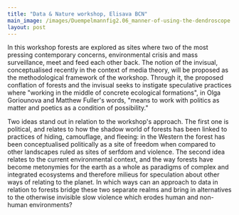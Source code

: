 ```yaml
---
title: "Data & Nature workshop, Elisava BCN"
main_image: /images/Duempelmannfig2.06_manner-of-using-the-dendroscope.jpg
layout: post
---
```


In this workshop forests are explored as sites where two of the most pressing contemporary concerns, environmental crisis and mass surveillance, meet and feed each other back. The notion of the invisual, conceptualised recently in the context of media theory, will be proposed as the methodological framework of the workshop. Through it, the proposed conflation of forests and the invisual seeks to instigate speculative practices where "working in the middle of concrete ecological formations", in Olga Goriounova and Matthew Fuller's words, "means to work with politics as matter and poetics as a condition of possibility."

Two ideas stand out in relation to the workshop's approach. The first one is political, and relates to how the shadow world of forests has been linked to practices of hiding, camouflage, and fleeing: in the Western the forest has been conceptualised politically as a site of freedom when compared to other landscapes ruled as sites of serfdom and violence. The second idea relates to the current environmental context, and the way forests have become metonymies for the earth as a whole as paradigms of complex and integrated ecosystems and therefore milieus for speculation about other ways of relating to the planet. In which ways can an approach to data in relation to forests bridge these two separate realms and bring in alternatives to the otherwise invisible slow violence which erodes human and non-human environments?



